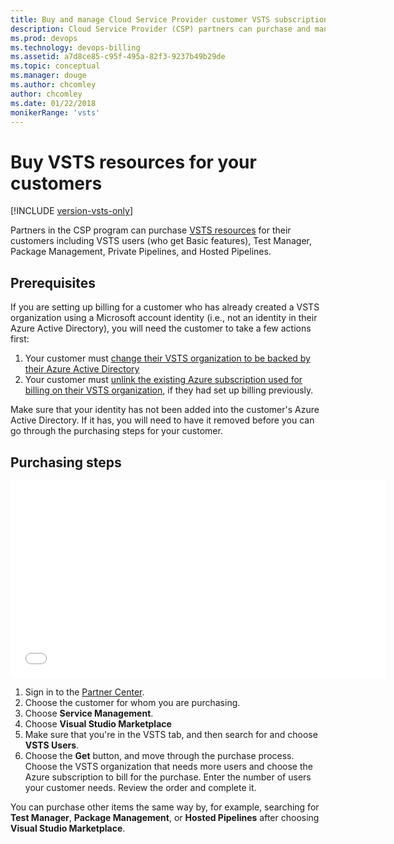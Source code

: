 ```yaml
---
title: Buy and manage Cloud Service Provider customer VSTS subscriptions
description: Cloud Service Provider (CSP) partners can purchase and manage Visual Studio Team Services (VSTS) for their customers
ms.prod: devops
ms.technology: devops-billing
ms.assetid: a7d8ce85-c95f-495a-82f3-9237b49b29de
ms.topic: conceptual
ms.manager: douge
ms.author: chcomley
author: chcomley
ms.date: 01/22/2018
monikerRange: 'vsts'
---
```

# Buy VSTS resources for your customers

[!INCLUDE [version-vsts-only](../../../_shared/version-vsts-only.md)]

Partners in the CSP program can purchase [VSTS resources](https://visualstudio.microsoft.com/team-services/pricing) for
their customers including VSTS users (who get Basic  features), Test Manager, Package Management, Private Pipelines, and
Hosted Pipelines.

## Prerequisites

If you are setting up billing for a customer who has already created a VSTS organization using a Microsoft account identity
(i.e., not an identity in their Azure Active Directory), you will need the customer to take a few actions first:

1. Your customer must [change their VSTS organization to be backed by their Azure Active Directory](../../accounts/access-with-azure-ad.md)
2. Your customer must [unlink the existing Azure subscription used for billing on their VSTS organization](../change-azure-subscription.md), if they had set up billing previously.

Make sure that your identity has not been added into the customer's Azure Active Directory. If it has, you will need to have it removed before you can go through the purchasing steps for your customer.

## Purchasing steps

<iframe src="//channel9.msdn.com/Shows/Visual-Studio-for-CSP-Partners/CSP-How-to-buy-VSTS/player" width="600" height="315" allowFullScreen="true" frameBorder="0"></iframe>

1. Sign in to the [Partner Center](https://partnercenter.microsoft.com).
2. Choose the customer for whom you are purchasing.
3. Choose **Service Management**.
4. Choose **Visual Studio Marketplace**
5. Make sure that you're in the VSTS tab, and then search for and choose **VSTS Users**.
6. Choose the **Get** button, and move through the purchase process. Choose the VSTS organization that needs more users and choose the Azure subscription to bill for the purchase.  Enter the number of users your customer needs.  Review the order and complete it.

You can purchase other items the same way by, for example, searching for **Test Manager**, **Package Management**, or **Hosted Pipelines** after choosing **Visual Studio
Marketplace**.
